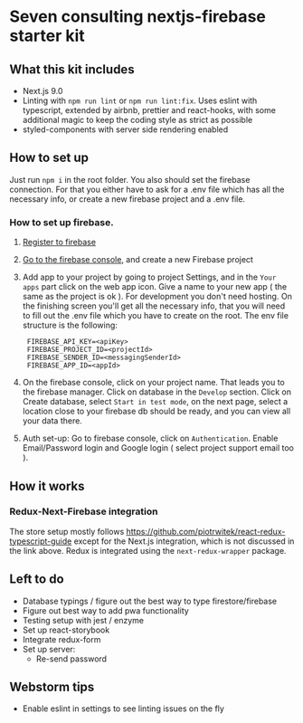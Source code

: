 # Seven consulting nextjs-firebase starter kit

## What this kit includes

- Next.js 9.0
- Linting with `npm run lint` or `npm run lint:fix`.
  Uses eslint with typescript, extended by airbnb, prettier and react-hooks, with some additional magic
  to keep the coding style as strict as possible
- styled-components with server side rendering enabled

## How to set up

Just run `npm i` in the root folder.
You also should set the firebase connection. For that you either have to ask for a
.env file which has all the necessary info, or create a new firebase project and
a .env file.

### How to set up firebase.

1. [Register to firebase](firebase.google.com)
2. [Go to the firebase console](https://console.firebase.google.com), and create
   a new Firebase project
3. Add app to your project by going to project Settings, and in the `Your apps` part
   click on the web app icon. Give a name to your new app ( the same as the project is ok ).
   For development you don't need hosting.
   On the finishing screen you'll get all the necessary info, that you will need to fill out
   the .env file which you have to create on the root.
   The env file structure is the following:
   ```
    FIREBASE_API_KEY=<apiKey>
    FIREBASE_PROJECT_ID=<projectId>
    FIREBASE_SENDER_ID=<messagingSenderId>
    FIREBASE_APP_ID=<appId>
   ```
4. On the firebase console, click on your project name.
   That leads you to the firebase manager. Click on database in the `Develop` section.
   Click on Create database, select `Start in test mode`, on the next page, select a location close to your
   firebase db should be ready, and you can view all your data there.

5. Auth set-up: Go to firebase console, click on `Authentication`. Enable Email/Password login and Google login
   ( select project support email too ).

## How it works

### Redux-Next-Firebase integration

The store setup mostly follows
https://github.com/piotrwitek/react-redux-typescript-guide
except for the Next.js integration, which is not discussed in the link above.
Redux is integrated using the `next-redux-wrapper` package.

## Left to do

- Database typings / figure out the best way to type firestore/firebase
- Figure out best way to add pwa functionality
- Testing setup with jest / enzyme
- Set up react-storybook
- Integrate redux-form
- Set up server:
    - Re-send password

## Webstorm tips

- Enable eslint in settings to see linting issues on the fly
